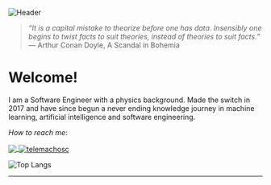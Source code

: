 ![Header](https://github.com/telemachosc/telemachosc/blob/dfb8bdd12385d8bd64eb10e3eddf30d521cc23ef/static/network_banner.gif)
>  _“It is a capital mistake to theorize before one has data. Insensibly one begins to twist facts to suit theories, instead of theories to suit facts.”_  
> — Arthur Conan Doyle, A Scandal in Bohemia

# Welcome!

I am a Software Engineer with a physics background. Made the switch in 2017 and have since begun a never ending knowledge journey in machine learning, artificial intelligence and software engineering.

_How to reach me_:  

[<img align="center" src="https://img.icons8.com/fluent/32/000000/email-open.png"/> ](mailto:telemachosc@gmail.com?subject=I%20have%20a%20job%20for%20you!)
[<img align="center" src="https://icon-icons.com/icons2/1753/PNG/32/iconfinder-social-media-applications-14linkedin-4102586_113786.png" alt="telemachosc"/>](https://linkedin.com/in/telemachosc)

<!-- 
## Technologies used in my projects

<table>
  <tr>
    <th><h4>Languages</h4></th>
    <th><h4>Front End</h4></th>
    <th><h4>Back End</h4></th>
    <th><h4>Middleware</h4></th>
    <th><h4>Frameworks</h4></th>
    <th><h4>Databases</h4></th>
    <th><h4>Deployment</h4></th>
    <th><h4>Operating </br> Systems</h4></th>
    <th><h4>Version Control</h4></th>
  </tr>

  <td> <!---Languages
    <p align="center">
    <img src="https://img.icons8.com/color/48/000000/python.png" alt="python" width="48" height="48"/>
    <img src="https://img.icons8.com/color/48/000000/c-plus-plus-logo.png" alt="cplusplus" width="48" height="48"/>
    </p>
  </td>
  <td> <!---Front End--
    <p align="center">
      <img src="https://img.icons8.com/color/48/000000/react-native.png" alt="react-native" width="48" height="48"/> </br>
      <img src="https://github.com/telemachosc/telemachosc/blob/93cc2ca2c70fe6310949cf6090977f84038473c6/static/icons/html5.png" alt="html5" width="48" height="48"/> </br>
      <img src="https://github.com/telemachosc/telemachosc/blob/93cc2ca2c70fe6310949cf6090977f84038473c6/static/icons/css3.png" alt="CSS3" width="48" height="48"/>
    </p>
  </td>
  <td> <!---Back End--
    <p align="center">
      <img src="https://github.com/telemachosc/telemachosc/blob/8b13399c2759a9823b1fd2eb1089c76611b5d171/static/icons/django.png" alt="django"  height="32"/>
      <img src="https://github.com/telemachosc/telemachosc/blob/797b0b355b27d29f1954b08b30d0a27b875bc4ba/static/icons/flask_.png" alt="flask"  width="56"/>
    </p>
  </td>
  <td> <!---Middleware--
    <p align="center">
      <img src="https://github.com/telemachosc/telemachosc/blob/dfb8bdd12385d8bd64eb10e3eddf30d521cc23ef/static/icons/rabbitmq.png" alt="rabbitmq"  width="48"/>
    </p>
  </td>
   <td> <!---Frameworks--
    <p align="center">
      <img src="https://www.vectorlogo.zone/logos/tensorflow/tensorflow-icon.svg" alt="tensorflow" width="48" height="48"/> </br>
      <img src="https://github.com/telemachosc/telemachosc/blob/c48e7e7dfb81f596030214b24ee8832cd591d525/static/icons/numpy.png" alt="numpy" width="48" height="48"/> </br>
      <img src="https://github.com/telemachosc/telemachosc/blob/c48e7e7dfb81f596030214b24ee8832cd591d525/static/icons/pandas.png" alt="pandas" height="48"/> </br>
      <img src="https://github.com/telemachosc/telemachosc/blob/c48e7e7dfb81f596030214b24ee8832cd591d525/static/icons/scikit.png" alt="scikit" height="48"/> </br>
      <img src="https://github.com/telemachosc/telemachosc/blob/c48e7e7dfb81f596030214b24ee8832cd591d525/static/icons/matplotlib.png" alt="matplotlib" height="48"/>
    </p>
  </td>
  <td> <!---Databases--
    <p align="center">
      <img src="https://github.com/telemachosc/telemachosc/blob/dfb8bdd12385d8bd64eb10e3eddf30d521cc23ef/static/icons/mysql-170x115.png" alt="mysql"  width="60"/>
    </p>
  </td>
  <td> <!---Deployment--
    <p align="center">
      <img src="https://img.icons8.com/color/48/000000/docker.png" alt="docker" width="48" height="48"/>
      <img src="https://github.com/telemachosc/telemachosc/blob/c48e7e7dfb81f596030214b24ee8832cd591d525/static/icons/aws.png" alt="aws" width="48" height="48"/></br>
      <img src="https://github.com/telemachosc/telemachosc/blob/c48e7e7dfb81f596030214b24ee8832cd591d525/static/icons/heroku_plain_wordmark_logo_icon_146480%20(1).png" alt="heroku" width="40" height="40"/>
    </p>
  </td>
  <td> <!---Operating Systems--
    <p align="center">
      <img src="https://img.icons8.com/color/48/000000/linux.png" alt="linux" width="48" height="48"/>
      <img src="https://github.com/telemachosc/telemachosc/blob/dfb8bdd12385d8bd64eb10e3eddf30d521cc23ef/static/icons/windows.png" alt="windows" width="40" height="40"/>
  </p>
  </td>
  <td> <!---Version Control--
    <p align="center">
      <img src="https://www.vectorlogo.zone/logos/git-scm/git-scm-icon.svg" alt="git" width="40" height="40"/>
<!--       <img src="https://github.com/telemachosc/telemachosc/blob/048d9e2d44eaabeda58b0db312e5e97c92e4496f/static/icons/dagshub_no_letter.png" alt="git" width="50" /> -
    </p>  
  </td>
</table> -->


![Top Langs](https://github-readme-stats.vercel.app/api/top-langs/?username=telemachosc&layout=compact&theme=tokyonight)


***
<!--  ![Telemachos's github stats](https://github-readme-stats.vercel.app/api?username=telemachosc&show_icons=true&theme=tokyonight) -->

<!----https://towardsdatascience.com/explore-new-github-readme-feature-7d5cc21bf02f>
<!--- https://github.com/anuraghazra/github-readme-stats --->
